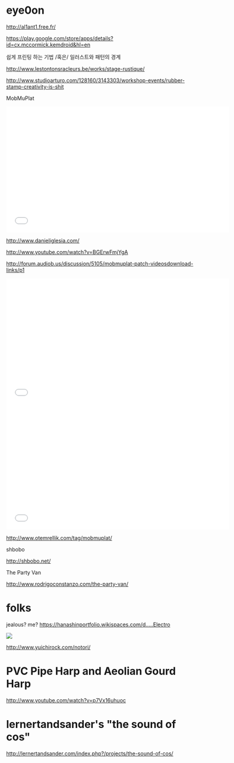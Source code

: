 # eye0on

<http://al1ant1.free.fr/>

<https://play.google.com/store/apps/details?id=cx.mccormick.kemdroid&hl=en>

[](http://www.youtube.com/watch?v=3mrKxubVE9U#t=171)

쉽게 프린팅 하는 기법 /혹은/ 일러스트와 패턴의 경계

<http://www.lestontonsracleurs.be/works/stage-rustique/>

<http://www.studioarturo.com/128160/3143303/workshop-events/rubber-stamp-creativity-is-shit>

MobMuPlat

<iframe src="//player.vimeo.com/video/85295522?title=0&amp;byline=0&amp;portrait=0" width="600" height="338" frameborder="0" webkitallowfullscreen mozallowfullscreen allowfullscreen></iframe>

<http://www.danieliglesia.com/>

<http://www.youtube.com/watch?v=BGErwFmjYgA>

<http://forum.audiob.us/discussion/5105/mobmuplat-patch-videosdownload-links/p1>

<iframe src="//player.vimeo.com/video/38200058?title=0&amp;byline=0&amp;portrait=0" width="600" height="338" frameborder="0" webkitallowfullscreen mozallowfullscreen allowfullscreen></iframe>

<iframe src="//player.vimeo.com/video/25455527?title=0&amp;byline=0&amp;portrait=0" width="600" height="338" frameborder="0" webkitallowfullscreen mozallowfullscreen allowfullscreen></iframe>

<http://www.otemrellik.com/tag/mobmuplat/>

shbobo

<http://shbobo.net/>

[](http://www.youtube.com/watch?v=Gqq-UGyEyM8)

The Party Van

<http://www.rodrigoconstanzo.com/the-party-van/>

[](http://www.youtube.com/watch?v=NEbjfWEjOoc)

# folks
jealous? me?
<https://hanashinportfolio.wikispaces.com/d.....Electro>

![](http://www.yuichirock.com/notori/notori_logo2.png)

<http://www.yuichirock.com/notori/>

# PVC Pipe Harp and Aeolian Gourd Harp

<http://www.youtube.com/watch?v=p7Vx16uhuoc>

# lernertandsander's "the sound of cos"

<http://lernertandsander.com/index.php?/projects/the-sound-of-cos/>
